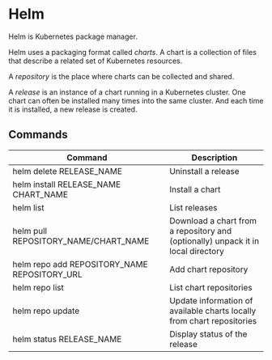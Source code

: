 # Helm

Helm is Kubernetes package manager.

Helm uses a packaging format called _charts_. A chart is a collection of files that describe a related set of Kubernetes resources.

A _repository_ is the place where charts can be collected and shared.

A _release_ is an instance of a chart running in a Kubernetes cluster. One chart can often be installed many times into the same cluster. And each time it is installed, a new release is created.

## Commands

| Command                                      | Description                                                                      |
| -------------------------------------------- | -------------------------------------------------------------------------------- |
| helm delete RELEASE_NAME                     | Uninstall a release                                                              |
| helm install RELEASE_NAME CHART_NAME         | Install a chart                                                                  |
| helm list                                    | List releases                                                                    |
| helm pull REPOSITORY_NAME/CHART_NAME         | Download a chart from a repository and (optionally) unpack it in local directory |
| helm repo add REPOSITORY_NAME REPOSITORY_URL | Add chart repository                                                             |
| helm repo list                               | List chart repositories                                                          |
| helm repo update                             | Update information of available charts locally from chart repositories           |
| helm status RELEASE_NAME                     | Display status of the release                                                    |

